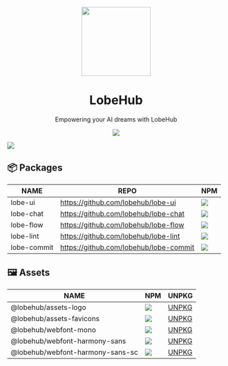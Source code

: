 <a name="readme-top"></a>

<div align="center">

<img width="160" src="https://npm.elemecdn.com/@lobehub/assets-logo@1.0.0/assets/logo-3d.webp">

<h1 align="center">LobeHub</h1>

Empowering your AI dreams with LobeHub

[![][website-shield]][website-url]
  
</div>

![](https://raw.githubusercontent.com/andreasbm/readme/master/assets/lines/rainbow.png)

## 📦 Packages

| NAME            | REPO                                         | NPM                                        |
| --------------- | -------------------------------------------- | ------------------------------------------ |
| lobe-ui         | <https://github.com/lobehub/lobe-ui>         | [![][lobe-ui-shield]][lobe-ui-url]         |
| lobe-chat       | <https://github.com/lobehub/lobe-chat>       | [![][lobe-chat-shield]][lobe-chat-url]     |
| lobe-flow       | <https://github.com/lobehub/lobe-flow>       | [![][lobe-flow-shield]][lobe-flow-url]     |
| lobe-lint       | <https://github.com/lobehub/lobe-lint>       | [![][lobe-lint-shield]][lobe-lint-url]     |
| lobe-commit     | <https://github.com/lobehub/lobe-commit>     | [![][lobe-commit-shield]][lobe-commit-url] |

<!-- PACKAGE -->

[lobe-ui-shield]: https://img.shields.io/npm/v/@lobehub/ui?label=%F0%9F%A4%AF%20NPM
[lobe-ui-url]: https://www.npmjs.com/package/@lobehub/ui
[lobe-chat-shield]: https://img.shields.io/npm/v/@lobehub/chat?label=%F0%9F%A4%AF%20NPM
[lobe-chat-url]: https://www.npmjs.com/package/@lobehub/chat
[lobe-flow-shield]: https://img.shields.io/npm/v/@lobehub/flow?label=%F0%9F%A4%AF%20NPM
[lobe-flow-url]: https://www.npmjs.com/package/@lobehub/flow
[lobe-assets-shield]: https://img.shields.io/npm/v/@lobehub/assets-logo?label=%F0%9F%A4%AF%20NPM
[lobe-assets-url]: https://www.npmjs.com/package/@lobehub/assets-logo
[lobe-lint-shield]: https://img.shields.io/npm/v/@lobehub/lint?label=%F0%9F%A4%AF%20NPM
[lobe-lint-url]: https://www.npmjs.com/package/@lobehub/lint
[lobe-commit-shield]: https://img.shields.io/npm/v/@lobehub/commit-cli?label=%F0%9F%A4%AF%20NPM
[lobe-commit-url]: https://www.npmjs.com/package/@lobehub/commit-cli

## 🖼️ Assets

| NAME                             | NPM                                                                                       | UNPKG                                         |
| -------------------------------- | ----------------------------------------------------------------------------------------- | --------------------------------------------- |
| @lobehub/assets-logo             | [![][assets-logo-release]][assets-logo-release-url]                                       | [UNPKG][assets-logo-unpkg]                    |
| @lobehub/assets-favicons         | [![][assets-favicons-release]][assets-favicons-release-url]                               | [UNPKG][assets-favicons-unpkg]                |
| @lobehub/webfont-mono            | [![][assets-webfont-mono-release]][assets-webfont-mono-release-url]                       | [UNPKG][assets-webfont-mono-unpkg]            |
| @lobehub/webfont-harmony-sans    | [![][assets-webfont-harmony-sans-release]][assets-webfont-harmony-sans-release-url]       | [UNPKG][assets-webfont-harmony-sans-unpkg]    |
| @lobehub/webfont-harmony-sans-sc | [![][assets-webfont-harmony-sans-sc-release]][assets-webfont-harmony-sans-sc-release-url] | [UNPKG][assets-webfont-harmony-sans-sc-unpkg] |

<!-- @lobehub/assets-logo -->

[assets-logo-release]: https://img.shields.io/npm/v/@lobehub/assets-logo?label=%F0%9F%A4%AF%20NPM
[assets-logo-release-url]: https://www.npmjs.com/package/@lobehub/assets-logo
[assets-logo-unpkg]: https://npm.elemecdn.com/@lobehub/assets-logo

<!-- @lobehub/assets-favicons -->

[assets-favicons-release]: https://img.shields.io/npm/v/@lobehub/assets-favicons?label=%F0%9F%A4%AF%20NPM
[assets-favicons-release-url]: https://www.npmjs.com/package/@lobehub/assets-favicons
[assets-favicons-unpkg]: https://npm.elemecdn.com/@lobehub/assets-favicons

<!-- @lobehub/webfont-mono -->

[assets-webfont-mono-release]: https://img.shields.io/npm/v/@lobehub/webfont-mono?label=%F0%9F%A4%AF%20NPM
[assets-webfont-mono-release-url]: https://www.npmjs.com/package/@lobehub/webfont-mono
[assets-webfont-mono-unpkg]: https://npm.elemecdn.com/@lobehub/webfont-mono

<!-- @lobehub/webfont-harmony-sans -->

[assets-webfont-harmony-sans-release]: https://img.shields.io/npm/v/@lobehub/webfont-harmony-sans?label=%F0%9F%A4%AF%20NPM
[assets-webfont-harmony-sans-release-url]: https://www.npmjs.com/package/@lobehub/webfont-harmony-sans
[assets-webfont-harmony-sans-unpkg]: https://npm.elemecdn.com/@lobehub/webfont-harmony-sans

<!-- @lobehub/webfont-harmony-sans-sc -->

[assets-webfont-harmony-sans-sc-release]: https://img.shields.io/npm/v/@lobehub/webfont-harmony-sans-sc?label=%F0%9F%A4%AF%20NPM
[assets-webfont-harmony-sans-sc-release-url]: https://www.npmjs.com/package/@lobehub/webfont-harmony-sans-sc
[assets-webfont-harmony-sans-sc-unpkg]: https://npm.elemecdn.com/@lobehub/webfont-harmony-sans-sc

<!-- SHIELD LINK GROUP -->
[website-shield]: https://img.shields.io/website?down_message=offline&label=lobehub.com&up_message=online&url=https%3A%2F%2Flobehub.com&style=flat-square
[website-url]: https://lobehub.com
